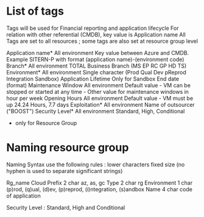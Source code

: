 # List of tags

Tags will be used for Financial reporting and application lifecycle
For relation with other referential (CMDB), key value is Application name
All Tags are set to all resources ; some tags are also set at resource group level

Application name*        All environment     Key value between Azure and CMDB. Example SITERN-P with format (application name)-(environment code)
Branch*                  All environment     TOTAL Business Branch (MS EP RC GP HD TS)
Environment*             All environment     Single character (Prod Qual Dev pReprod Integration Sandbox)
Application Lifetime     Only for Sandbox    End date (format)
Maintenance Window       All environment     Default value - VM can be stopped or started at any time - Other value for maintenance windows in hour per week
Opening Hours            All environment     Default value - VM must be up 24.24 Hours, 7.7 days
Exploitation*            All environment     Name of outsourcer ("BOOST")
Security Level*          All environment     Standard, High, Conditional

* only for Resource Group

# Naming resource group

Naming Syntax use the following rules :
    lower characters
    fixed size (no hyphen is used to separate significant strings)

Rg_name
    Cloud Prefix    2 char  az, as, gc
    Type            2 char  rg
    Environment     1 char  (p)rod, (q)ual, (d)ev, (p)reprod, (i)ntegration, (s)andbox
    Name            4 char  code of application

Security Level : Standard, High and Conditional
